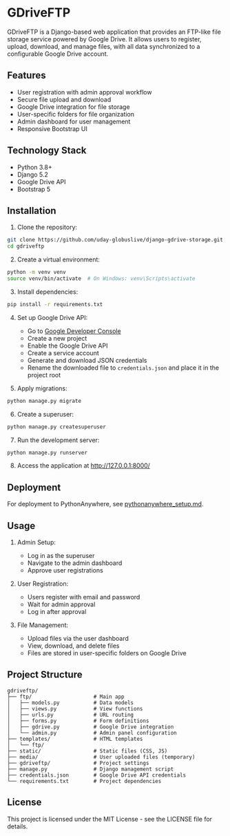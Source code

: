 # GDriveFTP

GDriveFTP is a Django-based web application that provides an FTP-like file storage service powered by Google Drive. It allows users to register, upload, download, and manage files, with all data synchronized to a configurable Google Drive account.

## Features

- User registration with admin approval workflow
- Secure file upload and download
- Google Drive integration for file storage
- User-specific folders for file organization
- Admin dashboard for user management
- Responsive Bootstrap UI

## Technology Stack

- Python 3.8+
- Django 5.2
- Google Drive API
- Bootstrap 5

## Installation

1. Clone the repository:
```bash
git clone https://github.com/uday-globuslive/django-gdrive-storage.git
cd gdriveftp
```

2. Create a virtual environment:
```bash
python -m venv venv
source venv/bin/activate  # On Windows: venv\Scripts\activate
```

3. Install dependencies:
```bash
pip install -r requirements.txt
```

4. Set up Google Drive API:
   - Go to [Google Developer Console](https://console.cloud.google.com/)
   - Create a new project
   - Enable the Google Drive API
   - Create a service account
   - Generate and download JSON credentials
   - Rename the downloaded file to `credentials.json` and place it in the project root

5. Apply migrations:
```bash
python manage.py migrate
```

6. Create a superuser:
```bash
python manage.py createsuperuser
```

7. Run the development server:
```bash
python manage.py runserver
```

8. Access the application at http://127.0.0.1:8000/

## Deployment

For deployment to PythonAnywhere, see [pythonanywhere_setup.md](pythonanywhere_setup.md).

## Usage

1. Admin Setup:
   - Log in as the superuser
   - Navigate to the admin dashboard
   - Approve user registrations

2. User Registration:
   - Users register with email and password
   - Wait for admin approval
   - Log in after approval

3. File Management:
   - Upload files via the user dashboard
   - View, download, and delete files
   - Files are stored in user-specific folders on Google Drive

## Project Structure

```
gdriveftp/
├── ftp/                    # Main app
│   ├── models.py           # Data models
│   ├── views.py            # View functions
│   ├── urls.py             # URL routing
│   ├── forms.py            # Form definitions
│   ├── gdrive.py           # Google Drive integration
│   └── admin.py            # Admin panel configuration
├── templates/              # HTML templates
│   └── ftp/
├── static/                 # Static files (CSS, JS)
├── media/                  # User uploaded files (temporary)
├── gdriveftp/              # Project settings
├── manage.py               # Django management script
├── credentials.json        # Google Drive API credentials
└── requirements.txt        # Project dependencies
```

## License

This project is licensed under the MIT License - see the LICENSE file for details.
